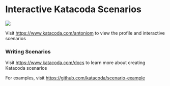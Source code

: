 # Interactive Katacoda Scenarios

[![](http://shields.katacoda.com/katacoda/antoniom/count.svg)](https://www.katacoda.com/antoniom "Get your profile on Katacoda.com")

Visit https://www.katacoda.com/antoniom to view the profile and interactive scenarios

### Writing Scenarios
Visit https://www.katacoda.com/docs to learn more about creating Katacoda scenarios

For examples, visit https://github.com/katacoda/scenario-example
